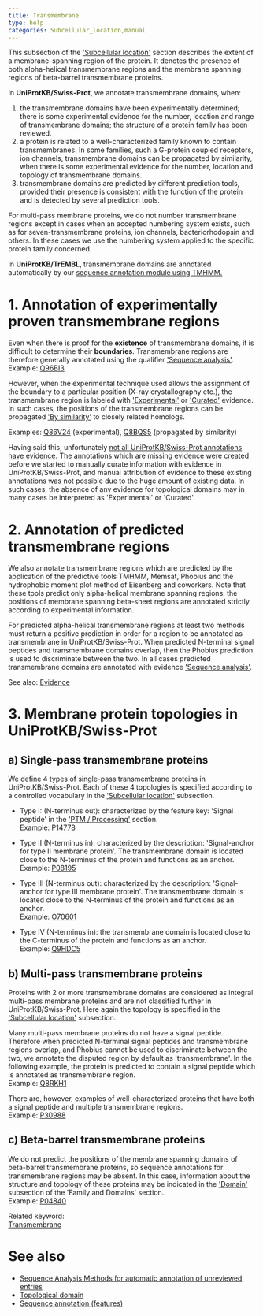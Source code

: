 ```yaml
---
title: Transmembrane
type: help
categories: Subcellular_location,manual
---
```


This subsection of the ['Subcellular location'](https://www.uniprot.org/help/subcellular_location_section) section describes the extent of a membrane-spanning region of the protein. It denotes the presence of both alpha-helical transmembrane regions and the membrane spanning regions of beta-barrel transmembrane proteins.

In **UniProtKB/Swiss-Prot**, we annotate transmembrane domains, when:  
1. the transmembrane domains have been experimentally determined; there is some experimental evidence for the number, location and range of transmembrane domains; the structure of a protein family has been reviewed.  
2. a protein is related to a well-characterized family known to contain transmembranes. In some families, such a G-protein coupled receptors, ion channels, transmembrane domains can be propagated by similarity, when there is some experimental evidence for the number, location and topology of transmembrane domains.  
3. transmembrane domains are predicted by different prediction tools, provided their presence is consistent with the function of the protein and is detected by several prediction tools.

For multi-pass membrane proteins, we do not number transmembrane regions except in cases when an accepted numbering system exists, such as for seven-transmembrane proteins, ion channels, bacteriorhodopsin and others. In these cases we use the numbering system applied to the specific protein family concerned.

In **UniProtKB/TrEMBL**, transmembrane domains are annotated automatically by our [sequence annotation module using TMHMM.](https://www.uniprot.org/help/sam)

# 1. Annotation of experimentally proven transmembrane regions

Even when there is proof for the **existence** of transmembrane domains, it is difficult to determine their **boundaries**. Transmembrane regions are therefore generally annotated using the qualifier ['Sequence analysis'](https://www.uniprot.org/help/evidences#ECO:0000255).  
Example: [Q96BI3](https://www.uniprot.org/uniprotkb/Q96BI3#subcellular_location)

However, when the experimental technique used allows the assignment of the boundary to a particular position (X-ray crystallography etc.), the transmembrane region is labeled with ['Experimental'](https://www.uniprot.org/help/evidences#ECO:0000269) or ['Curated'](https://www.uniprot.org/help/evidences#ECO:0000305) evidence. In such cases, the positions of the transmembrane regions can be propagated ['By similarity'](https://www.uniprot.org/help/evidences#ECO:0000250) to closely related homologs.

Examples: [Q86V24](https://www.uniprot.org/uniprotkb/Q86V24#subcellular_location) (experimental), [Q8BQS5](https://www.uniprot.org/uniprotkb/Q8BQS5#subcellular_location) (propagated by similarity)

Having said this, unfortunately [not all UniProtKB/Swiss-Prot annotations have evidence](https://www.uniprot.org/help/evidence_in_swissprot). The annotations which are missing evidence were created before we started to manually curate information with evidence in UniProtKB/Swiss-Prot, and manual attribution of evidence to these existing annotations was not possible due to the huge amount of existing data. In such cases, the absence of any evidence for topological domains may in many cases be interpreted as 'Experimental' or 'Curated'.

# 2. Annotation of predicted transmembrane regions

We also annotate transmembrane regions which are predicted by the application of the predictive tools TMHMM, Memsat, Phobius and the hydrophobic moment plot method of Eisenberg and coworkers. Note that these tools predict only alpha-helical membrane spanning regions: the positions of membrane spanning beta-sheet regions are annotated strictly according to experimental information.

For predicted alpha-helical transmembrane regions at least two methods must return a positive prediction in order for a region to be annotated as transmembrane in UniProtKB/Swiss-Prot. When predicted N-terminal signal peptides and transmembrane domains overlap, then the Phobius prediction is used to discriminate between the two. In all cases predicted transmembrane domains are annotated with evidence ['Sequence analysis'](https://www.uniprot.org/help/evidences#ECO:0000255).

See also: [Evidence](https://www.uniprot.org/help/evidences)

# 3. Membrane protein topologies in UniProtKB/Swiss-Prot

## a) Single-pass transmembrane proteins

We define 4 types of single-pass transmembrane proteins in UniProtKB/Swiss-Prot. Each of these 4 topologies is specified according to a controlled vocabulary in the ['Subcellular location'](https://www.uniprot.org/help/subcellular_location_section) subsection.

-   Type I: (N-terminus out): characterized by the feature key: 'Signal peptide' in the ['PTM / Processing'](https://www.uniprot.org/help/ptm_processing_section) section.  
    Example: [P14778](https://www.uniprot.org/uniprotkb/P14778#subcellular_location)

-   Type II (N-terminus in): characterized by the description: 'Signal-anchor for type II membrane protein'. The transmembrane domain is located close to the N-terminus of the protein and functions as an anchor.  
    Example: [P08195](https://www.uniprot.org/uniprotkb/P08195#subcellular_location)

-   Type III (N-terminus out): characterized by the description: 'Signal-anchor for type III membrane protein'. The transmembrane domain is located close to the N-terminus of the protein and functions as an anchor.  
    Example: [O70601](https://www.uniprot.org/uniprotkb/O70601#subcellular_location)

-   Type IV (N-terminus in): the transmembrane domain is located close to the C-terminus of the protein and functions as an anchor.  
    Example: [Q9HDC5](https://www.uniprot.org/uniprotkb/Q9HDC5#subcellular_location)

## b) Multi-pass transmembrane proteins

Proteins with 2 or more transmembrane domains are considered as integral multi-pass membrane proteins and are not classified further in UniProtKB/Swiss-Prot. Here again the topology is specified in the ['Subcellular location'](https://www.uniprot.org/help/subcellular_location_section) subsection.

Many multi-pass membrane proteins do not have a signal peptide. Therefore when predicted N-terminal signal peptides and transmembrane regions overlap, and Phobius cannot be used to discriminate between the two, we annotate the disputed region by default as 'transmembrane'. In the following example, the protein is predicted to contain a signal peptide which is annotated as transmembrane region.  
Example: [Q8RKH1](https://www.uniprot.org/uniprotkb/Q8RKH1#subcellular_location)

There are, however, examples of well-characterized proteins that have both a signal peptide and multiple transmembrane regions.  
Example: [P30988](https://www.uniprot.org/uniprotkb/P30988#subcellular_location)

## c) Beta-barrel transmembrane proteins

We do not predict the positions of the membrane spanning domains of beta-barrel transmembrane proteins, so sequence annotations for transmembrane regions may be absent. In this case, information about the structure and topology of these proteins may be indicated in the ['Domain'](https://www.uniprot.org/help/domain_cc) subsection of the 'Family and Domains' section.  
Example: [P04840](https://www.uniprot.org/uniprotkb/P04840#family_and_domains)

Related keyword:  
[Transmembrane](https://www.uniprot.org/keywords/812)

# See also

-   [Sequence Analysis Methods for automatic annotation of unreviewed entries](https://www.uniprot.org/help/sam)
-   [Topological domain](https://www.uniprot.org/help/topo_dom)
-   [Sequence annotation (features)](https://www.uniprot.org/help/sequence_annotation)
